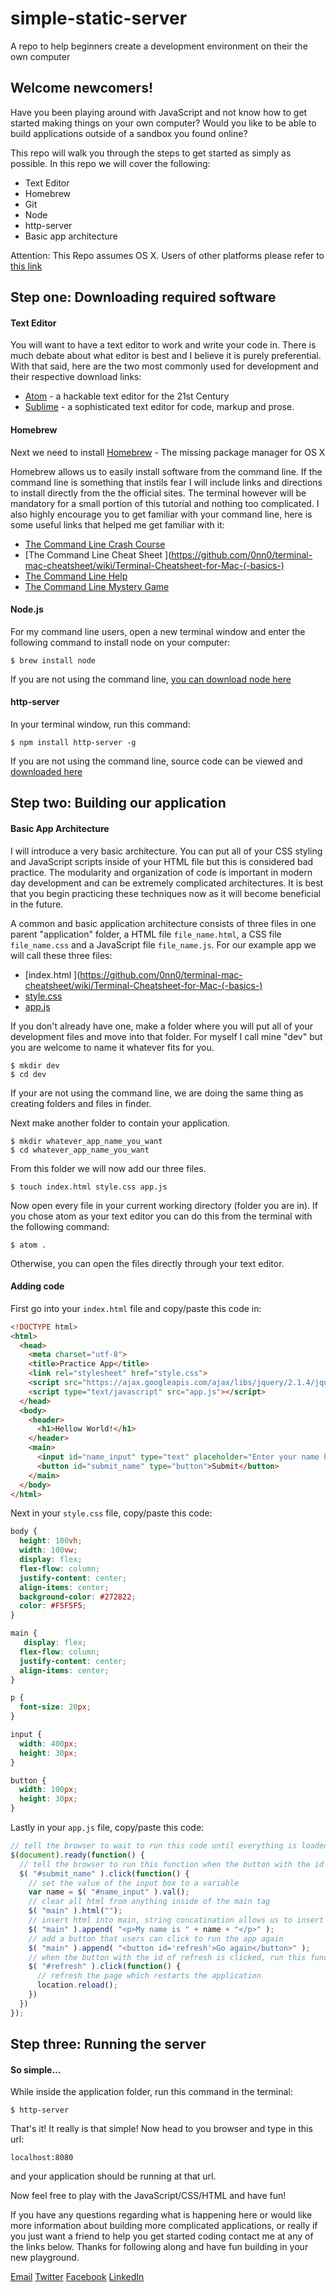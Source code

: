 # simple-static-server
A repo to help beginners create a development environment on their the own computer

## Welcome newcomers!
Have you been playing around with JavaScript and not know how to get started making things on your own computer? Would you like to be able to build applications outside of a sandbox you found online?

This repo will walk you through the steps to get started as simply as possible.
In this repo we will cover the following:
  * Text Editor
  * Homebrew
  * Git
  * Node
  * http-server
  * Basic app architecture

Attention: This Repo assumes OS X. Users of other platforms please refer to [this link](https://www.google.com)

## Step one: Downloading required software

#### Text Editor
You will want to have a text editor to work and write your code in. There is much debate about what editor is best and I believe it is purely preferential. With that said, here are the two most commonly used for development and their respective download links:
  * [Atom](https://www.atom.io) - a hackable text editor
for the 21st Century
  * [Sublime](https://www.sublimetext.com) - a sophisticated text editor for code, markup and prose.

#### Homebrew

Next we need to install [Homebrew](http://www.brew.sh) - The missing package manager for OS X

Homebrew allows us to easily install software from the command line. If the command line is something that instils fear I will include links and directions to install directly from the the official sites. The terminal however will be mandatory for a small portion of this tutorial and nothing too complicated. I also highly encourage you to get familiar with your command line, here is some useful links that helped me get familiar with it:
* [The Command Line Crash Course ](http://cli.learncodethehardway.org/book/)
* [The Command Line Cheat Sheet ](https://github.com/0nn0/terminal-mac-cheatsheet/wiki/Terminal-Cheatsheet-for-Mac-(-basics-)
* [The Command Line Help ](http://www.explainshell.com/)
* [The Command Line Mystery Game ](https://github.com/veltman/clmystery/)

#### Node.js
For my command line users, open a new terminal window and enter the following command to install node on your computer:
```
$ brew install node
```
If you are not using the command line, [you can download node here ](https://nodejs.org/en/)

#### http-server
In your terminal window, run this command:
```
$ npm install http-server -g
```
If you are not using the command line, source code can be viewed and [downloaded here ](https://github.com/indexzero/http-server/)

## Step two: Building our application

#### Basic App Architecture
I will introduce a very basic architecture. You can put all of your CSS styling and JavaScript scripts inside of your HTML file but this is considered bad practice. The modularity and organization of code is important in modern day development and can be extremely complicated architectures. It is best that you begin practicing these techniques now as it will become beneficial in the future.

A common and basic application architecture consists of three files in one parent "application" folder, a HTML file `file_name.html`, a CSS file `file_name.css` and a JavaScript file `file_name.js`. For our example app we will call these three files:
* [index.html ](https://github.com/0nn0/terminal-mac-cheatsheet/wiki/Terminal-Cheatsheet-for-Mac-(-basics-)
* [style.css](http://www.explainshell.com/)
* [app.js](https://github.com/veltman/clmystery/)

If you don't already have one, make a folder where you will put all of your development files and move into that folder. For myself I call mine "dev" but you are welcome to name it whatever fits for you.
```
$ mkdir dev
$ cd dev
```
If your are not using the command line, we are doing the same thing as creating folders and files in finder.

Next make another folder to contain your application.
```
$ mkdir whatever_app_name_you_want
$ cd whatever_app_name_you_want
```
From this folder we will now add our three files.
```
$ touch index.html style.css app.js
```
Now open every file in your current working directory (folder you are in). If you chose atom as your text editor you can do this from the terminal with the following command:
```
$ atom .
```
Otherwise, you can open the files directly through your text editor.


#### Adding code
First go into your `index.html` file and copy/paste this code in:
```html
<!DOCTYPE html>
<html>
  <head>
    <meta charset="utf-8">
    <title>Practice App</title>
    <link rel="stylesheet" href="style.css">
    <script src="https://ajax.googleapis.com/ajax/libs/jquery/2.1.4/jquery.min.js"></script>
    <script type="text/javascript" src="app.js"></script>
  </head>
  <body>
    <header>
      <h1>Hellow World!</h1>
    </header>
    <main>
      <input id="name_input" type="text" placeholder="Enter your name here">
      <button id="submit_name" type="button">Submit</button>
    </main>
  </body>
</html>
```
Next in your `style.css` file, copy/paste this code:
```css
body {
  height: 100vh;
  width: 100vw;
  display: flex;
  flex-flow: column;
  justify-content: center;
  align-items: center;
  background-color: #272822;
  color: #F5F5F5;
}

main {
   display: flex;
  flex-flow: column;
  justify-content: center;
  align-items: center;
}

p {
  font-size: 20px;
}

input {
  width: 400px;
  height: 30px;
}

button {
  width: 100px;
  height: 30px;
}
```
Lastly in your `app.js` file, copy/paste this code:
```javascript
// tell the browser to wait to run this code until everything is loaded/ready
$(document).ready(function() {
  // tell the browser to run this function when the button with the id of submit_name is clicked
  $( "#submit_name" ).click(function() {
    // set the value of the input box to a variable
    var name = $( "#name_input" ).val();
    // clear all html from anything inside of the main tag
    $( "main" ).html("");
    // insert html into main, string concatination allows us to insert variables like name
    $( "main" ).append( "<p>My name is " + name + "</p>" );
    // add a button that users can click to run the app again
    $( "main" ).append( "<button id='refresh'>Go again</button>" );
    // when the button with the id of refresh is clicked, run this function
    $( "#refresh" ).click(function() {
      // refresh the page which restarts the application
      location.reload();
    })
  })
});
```
## Step three: Running the server

#### So simple...
While inside the application folder, run this command in the terminal:
```
$ http-server
```
That's it! It really is that simple! Now head to you browser and type in this url:
```
localhost:8080
```
and your application should be running at that url.

Now feel free to play with the JavaScript/CSS/HTML and have fun!

If you have any questions regarding what is happening here or would like more information about building more complicated applications, or really if you just want a friend to help you get started coding contact me at any of the links below. Thanks for following along and have fun building in your new playground.


[Email](mailto:davidjshibley@gmail.com)
[Twitter](https://www.twitter.com/D_Shibs)
[Facebook](https://www.facebook.com/davidjshibley)
[LinkedIn](https://www.linkedin.com/in/davidshibley)
